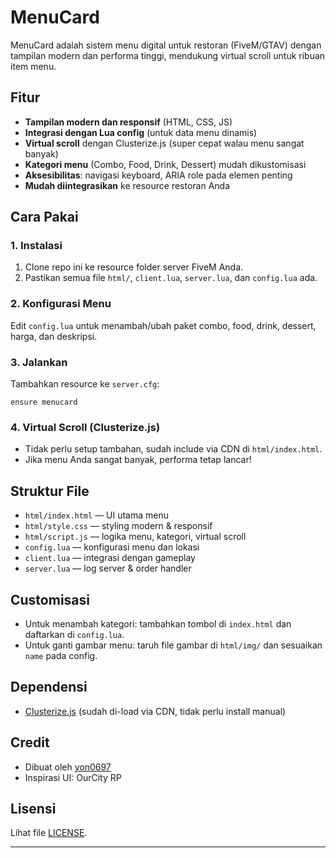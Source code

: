 # MenuCard

MenuCard adalah sistem menu digital untuk restoran (FiveM/GTAV) dengan tampilan modern dan performa tinggi, mendukung virtual scroll untuk ribuan item menu.

## Fitur
- **Tampilan modern dan responsif** (HTML, CSS, JS)
- **Integrasi dengan Lua config** (untuk data menu dinamis)
- **Virtual scroll** dengan Clusterize.js (super cepat walau menu sangat banyak)
- **Kategori menu** (Combo, Food, Drink, Dessert) mudah dikustomisasi
- **Aksesibilitas**: navigasi keyboard, ARIA role pada elemen penting
- **Mudah diintegrasikan** ke resource restoran Anda

## Cara Pakai

### 1. Instalasi
1. Clone repo ini ke resource folder server FiveM Anda.
2. Pastikan semua file `html/`, `client.lua`, `server.lua`, dan `config.lua` ada.

### 2. Konfigurasi Menu
Edit `config.lua` untuk menambah/ubah paket combo, food, drink, dessert, harga, dan deskripsi.

### 3. Jalankan
Tambahkan resource ke `server.cfg`:
```
ensure menucard
```

### 4. Virtual Scroll (Clusterize.js)
- Tidak perlu setup tambahan, sudah include via CDN di `html/index.html`.
- Jika menu Anda sangat banyak, performa tetap lancar!

## Struktur File
- `html/index.html` — UI utama menu
- `html/style.css` — styling modern & responsif
- `html/script.js` — logika menu, kategori, virtual scroll
- `config.lua` — konfigurasi menu dan lokasi
- `client.lua` — integrasi dengan gameplay
- `server.lua` — log server & order handler

## Customisasi
- Untuk menambah kategori: tambahkan tombol di `index.html` dan daftarkan di `config.lua`.
- Untuk ganti gambar menu: taruh file gambar di `html/img/` dan sesuaikan `name` pada config.

## Dependensi
- [Clusterize.js](https://clusterize.js.org/) (sudah di-load via CDN, tidak perlu install manual)

## Credit
- Dibuat oleh [yon0697](https://github.com/yon0697)
- Inspirasi UI: OurCity RP

## Lisensi
Lihat file [LICENSE](LICENSE).

---
